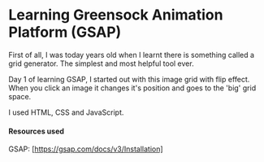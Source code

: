 # Learning Greensock Animation Platform (GSAP)
First of all, I was today years old when I learnt there is something called a grid generator. The simplest and most helpful tool ever.

Day 1 of learning GSAP, I started out with this image grid with flip effect. When you click an image it changes it's position and goes to the 'big' grid space.

I used HTML, CSS and JavaScript.

#### Resources used
GSAP: [https://gsap.com/docs/v3/Installation]